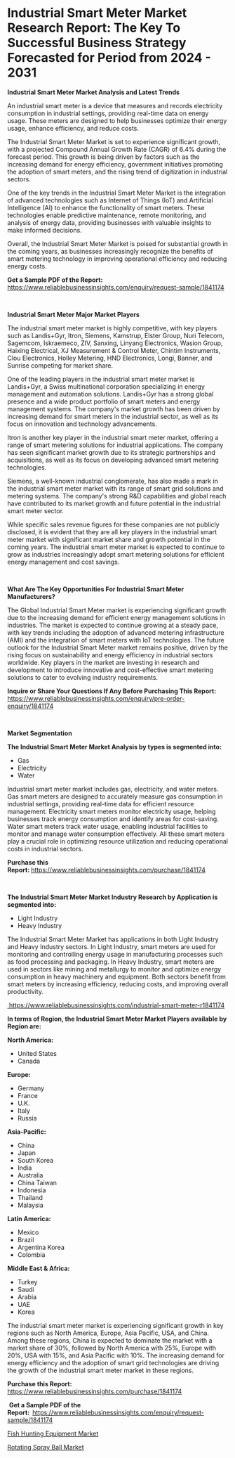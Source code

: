 <p><h1>Industrial Smart Meter Market Research Report: The Key To Successful Business Strategy Forecasted for Period from 2024 - 2031</h1></p><p><strong>Industrial Smart Meter Market Analysis and Latest Trends</strong></p>
<p><p>An industrial smart meter is a device that measures and records electricity consumption in industrial settings, providing real-time data on energy usage. These meters are designed to help businesses optimize their energy usage, enhance efficiency, and reduce costs. </p><p>The Industrial Smart Meter Market is set to experience significant growth, with a projected Compound Annual Growth Rate (CAGR) of 6.4% during the forecast period. This growth is being driven by factors such as the increasing demand for energy efficiency, government initiatives promoting the adoption of smart meters, and the rising trend of digitization in industrial sectors. </p><p>One of the key trends in the Industrial Smart Meter Market is the integration of advanced technologies such as Internet of Things (IoT) and Artificial Intelligence (AI) to enhance the functionality of smart meters. These technologies enable predictive maintenance, remote monitoring, and analysis of energy data, providing businesses with valuable insights to make informed decisions. </p><p>Overall, the Industrial Smart Meter Market is poised for substantial growth in the coming years, as businesses increasingly recognize the benefits of smart metering technology in improving operational efficiency and reducing energy costs.</p></p>
<p><strong>Get a Sample PDF of the Report:&nbsp;</strong> <a href="https://www.reliablebusinessinsights.com/enquiry/request-sample/1841174">https://www.reliablebusinessinsights.com/enquiry/request-sample/1841174</a></p>
<p>&nbsp;</p>
<p><strong>Industrial Smart Meter Major Market Players</strong></p>
<p><p>The industrial smart meter market is highly competitive, with key players such as Landis+Gyr, Itron, Siemens, Kamstrup, Elster Group, Nuri Telecom, Sagemcom, Iskraemeco, ZIV, Sanxing, Linyang Electronics, Wasion Group, Haixing Electrical, XJ Measurement & Control Meter, Chintim Instruments, Clou Electronics, Holley Metering, HND Electronics, Longi, Banner, and Sunrise competing for market share.</p><p>One of the leading players in the industrial smart meter market is Landis+Gyr, a Swiss multinational corporation specializing in energy management and automation solutions. Landis+Gyr has a strong global presence and a wide product portfolio of smart meters and energy management systems. The company's market growth has been driven by increasing demand for smart meters in the industrial sector, as well as its focus on innovation and technology advancements.</p><p>Itron is another key player in the industrial smart meter market, offering a range of smart metering solutions for industrial applications. The company has seen significant market growth due to its strategic partnerships and acquisitions, as well as its focus on developing advanced smart metering technologies.</p><p>Siemens, a well-known industrial conglomerate, has also made a mark in the industrial smart meter market with its range of smart grid solutions and metering systems. The company's strong R&D capabilities and global reach have contributed to its market growth and future potential in the industrial smart meter sector.</p><p>While specific sales revenue figures for these companies are not publicly disclosed, it is evident that they are all key players in the industrial smart meter market with significant market share and growth potential in the coming years. The industrial smart meter market is expected to continue to grow as industries increasingly adopt smart metering solutions for efficient energy management and cost savings.</p></p>
<p>&nbsp;</p>
<p><strong>What Are The Key Opportunities For Industrial Smart Meter Manufacturers?</strong></p>
<p><p>The Global Industrial Smart Meter market is experiencing significant growth due to the increasing demand for efficient energy management solutions in industries. The market is expected to continue growing at a steady pace, with key trends including the adoption of advanced metering infrastructure (AMI) and the integration of smart meters with IoT technologies. The future outlook for the Industrial Smart Meter market remains positive, driven by the rising focus on sustainability and energy efficiency in industrial sectors worldwide. Key players in the market are investing in research and development to introduce innovative and cost-effective smart metering solutions to cater to evolving industry requirements.</p></p>
<p><strong>Inquire or Share Your Questions If Any Before Purchasing This Report:</strong> <a href="https://www.reliablebusinessinsights.com/enquiry/pre-order-enquiry/1841174">https://www.reliablebusinessinsights.com/enquiry/pre-order-enquiry/1841174</a></p>
<p>&nbsp;</p>
<p><strong>Market Segmentation</strong></p>
<p><strong>The Industrial Smart Meter Market Analysis by types is segmented into:</strong></p>
<p><ul><li>Gas</li><li>Electricity</li><li>Water</li></ul></p>
<p><p>Industrial smart meter market includes gas, electricity, and water meters. Gas smart meters are designed to accurately measure gas consumption in industrial settings, providing real-time data for efficient resource management. Electricity smart meters monitor electricity usage, helping businesses track energy consumption and identify areas for cost-saving. Water smart meters track water usage, enabling industrial facilities to monitor and manage water consumption effectively. All these smart meters play a crucial role in optimizing resource utilization and reducing operational costs in industrial sectors.</p></p>
<p><strong>Purchase this Report:&nbsp;</strong><a href="https://www.reliablebusinessinsights.com/purchase/1841174">https://www.reliablebusinessinsights.com/purchase/1841174</a></p>
<p>&nbsp;</p>
<p><strong>The Industrial Smart Meter Market Industry Research by Application is segmented into:</strong></p>
<p><ul><li>Light Industry</li><li>Heavy Industry</li></ul></p>
<p><p>The Industrial Smart Meter Market has applications in both Light Industry and Heavy Industry sectors. In Light Industry, smart meters are used for monitoring and controlling energy usage in manufacturing processes such as food processing and packaging. In Heavy Industry, smart meters are used in sectors like mining and metallurgy to monitor and optimize energy consumption in heavy machinery and equipment. Both sectors benefit from smart meters by increasing efficiency, reducing costs, and improving overall productivity.</p></p>
<p><a href="https://www.reliablebusinessinsights.com/industrial-smart-meter-r1841174">&nbsp;https://www.reliablebusinessinsights.com/industrial-smart-meter-r1841174</a></p>
<p><strong>In terms of Region, the Industrial Smart Meter Market Players available by Region are:</strong></p>
<p>
    <p> <strong> North America: </strong>
        <ul>
            <li>United States</li>
            <li>Canada</li>
        </ul>
        </p> 
    <p> <strong> Europe: </strong>
        <ul>
            <li>Germany</li>
            <li>France</li>
            <li>U.K.</li>
            <li>Italy</li>
            <li>Russia</li>
        </ul>
        </p> 
    <p> <strong> Asia-Pacific: </strong>
        <ul>
            <li>China</li>
            <li>Japan</li>
            <li>South Korea</li>
            <li>India</li>
            <li>Australia</li>
            <li>China Taiwan</li>
            <li>Indonesia</li>
            <li>Thailand</li>
            <li>Malaysia</li>
        </ul>
        </p> 
    <p> <strong> Latin America: </strong>
        <ul>
            <li>Mexico</li>
            <li>Brazil</li>
            <li>Argentina Korea</li>
            <li>Colombia</li>
        </ul>
        </p> 
    <p> <strong> Middle East & Africa: </strong>
        <ul>
            <li>Turkey</li>
            <li>Saudi</li>
            <li>Arabia</li>
            <li>UAE</li>
            <li>Korea</li>
        </ul>
    </p>
    </p>
<p><p>The industrial smart meter market is experiencing significant growth in key regions such as North America, Europe, Asia Pacific, USA, and China. Among these regions, China is expected to dominate the market with a market share of 30%, followed by North America with 25%, Europe with 20%, USA with 15%, and Asia Pacific with 10%. The increasing demand for energy efficiency and the adoption of smart grid technologies are driving the growth of the industrial smart meter market in these regions.</p></p>
<p><strong>Purchase this Report: </strong><a href="https://www.reliablebusinessinsights.com/purchase/1841174">https://www.reliablebusinessinsights.com/purchase/1841174</a></p>
<p>&nbsp;<strong>Get a Sample PDF of the Report:&nbsp;&nbsp;</strong><a href="https://www.reliablebusinessinsights.com/enquiry/request-sample/1841174">https://www.reliablebusinessinsights.com/enquiry/request-sample/1841174</a></p>
<p><strong></strong></p>
<p><p><a href="https://github.com/JennyferFeil2023/Market-Research-Report-List-1/blob/main/fish-hunting-equipment-market.md">Fish Hunting Equipment Market</a></p><p><a href="https://github.com/gracielawharr/Market-Research-Report-List-1/blob/main/rotating-spray-ball-market.md">Rotating Spray Ball Market</a></p></p>